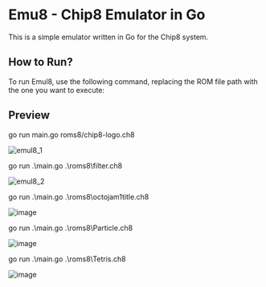 # Emu8 - Chip8 Emulator in Go

This is a simple emulator written in Go for the Chip8 system.

## How to Run?

To run Emul8, use the following command, replacing the ROM file path with the one you want to execute:

## Preview

go run main.go roms8/chip8-logo.ch8

![emul8_1](https://github.com/StaiLee/SpaceHangMan/assets/112949836/d6cf4afe-fe68-4b2e-b1f0-cd7a9cd28910)

go run .\main.go .\roms8\filter.ch8 

![emul8_2](https://github.com/StaiLee/Emu8/assets/112949836/aecc2eff-e949-48ca-a455-7442dbcd9192)

go run .\main.go .\roms8\octojam1title.ch8

![image](https://github.com/StaiLee/Emu8/assets/112949836/fcabdca8-91f8-4ba0-8c85-964203bd6a74)

go run .\main.go .\roms8\Particle.ch8

![image](https://github.com/StaiLee/Emu8/assets/112949836/90356528-4e05-4d10-a0cd-bc21ada1dfc3)

go run .\main.go .\roms8\Tetris.ch8

![image](https://github.com/StaiLee/Emu8/assets/112949836/94c7600d-b21d-4af1-96f0-66eedc365795)

